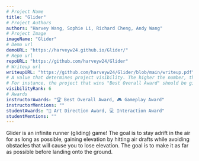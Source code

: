 ```yaml
---
# Project Name
title: "Glider"
# Project Authors
authors: "Harvey Wang, Sophie Li, Richard Cheng, Andy Wang"
# Project Image
imageName: "Glider"
# Demo url
demoURL: "https://harveyw24.github.io/Glider/"
# Repo url
repoURL: "https://github.com/harveyw24/Glider"
# Writeup url
writeupURL: "https://github.com/harveyw24/Glider/blob/main/writeup.pdf"
# A value that determines project visibility. The higher the number, the closer it will appear to the top
# For instance, the project that wins "Best Overall Award" should be given the highest visibilityRank
visibilityRank: 6
# Awards
instructorAwards: "🏆 Best Overall Award, 🎮 Gameplay Award"
instructorMentions: ""
studentAwards: "🎨 Art Direction Award, 💻 Interaction Award"
studentMentions: ""
---
```

Glider is an infinite runner (gliding) game! The goal is to stay adrift in the air for as long as possible, gaining elevation by hitting air drafts while avoiding obstacles that will cause you to lose elevation. The goal is to make it as far as possible before landing onto the ground.
